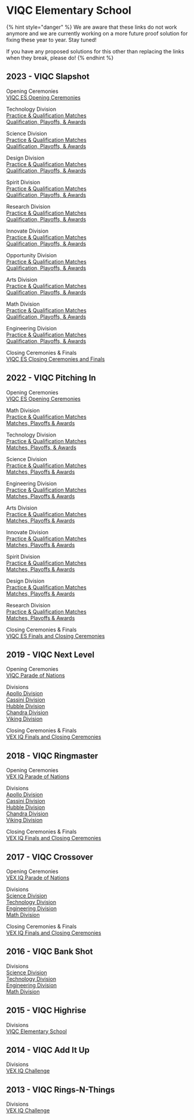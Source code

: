 # VIQC Elementary School

{% hint style="danger" %}
We are aware that these links do not work anymore and we are currently working on a more future proof solution for fixing these year to year. Stay tuned!&#x20;

If you have any proposed solutions for this other than replacing the links when they break, please do!
{% endhint %}

## 2023 - VIQC Slapshot

Opening Ceremonies\
[VIQC ES Opening Ceremonies](https://www.vexworlds.tv/#/viewer/broadcasts/opening-ceremonies-viqc-es-a4ue7rsxwyw0jgya9abu)

Technology Division\
[Practice & Qualification Matches](https://www.vexworlds.tv/#/viewer/broadcasts/practice--qualification-matches-technology-ykxavgqrev6d6zzfpcom)\
[Qualification, Playoffs, & Awards](https://www.vexworlds.tv/#/viewer/broadcasts/qualification-playoffs--awards-technology-ebrtmaro9fcmauloxz5q)

Science Division\
[Practice & Qualification Matches](https://www.vexworlds.tv/#/viewer/broadcasts/practice--qualification-matches-science-ywd0hzafyi56wzvb5ayu)\
[Qualification, Playoffs, & Awards](https://www.vexworlds.tv/#/viewer/broadcasts/qualification-playoffs--awards-science-jgxypzyp5mbmggxijske)

Design Division\
[Practice & Qualification Matches](https://www.vexworlds.tv/#/viewer/broadcasts/practice--qualification-matches-design-qmbvalopsiwegjs2yi9z)\
[Qualification, Playoffs, & Awards](https://www.vexworlds.tv/#/viewer/broadcasts/qualification-playoffs--awards-design-mnzofczpbds9mb5rkzdc)

Spirit Division\
[Practice & Qualification Matches](https://www.vexworlds.tv/#/viewer/broadcasts/practice--qualification-matches-spirit-cb1gsqyr1v5yrhtanki8)\
[Qualification, Playoffs, & Awards](https://www.vexworlds.tv/#/viewer/broadcasts/qualification-playoffs--awards-spirit-pxcu60nh8bwatm3smrqt)

Research Division\
[Practice & Qualification Matches](https://www.vexworlds.tv/#/viewer/broadcasts/practice--qualification-matches-research-a0aw6gea7is79myrwvin)\
[Qualification, Playoffs, & Awards](https://www.vexworlds.tv/#/viewer/broadcasts/qualification-playoffs--awards-research-ih2kqzlizr7prti9kpz6)

Innovate Division\
[Practice & Qualification Matches](https://www.vexworlds.tv/#/viewer/broadcasts/practice--qualification-matches-innovate-vtw7wckksgcnzkd7ivlu)\
[Qualification, Playoffs, & Awards](https://www.vexworlds.tv/#/viewer/broadcasts/qualification-playoffs--awards-innovate-jnmknwub1bvzigjc18yt)

Opportunity Division\
[Practice & Qualification Matches](https://www.vexworlds.tv/#/viewer/broadcasts/practice--qualification-matches-opportunity-jtgmmaktndpdxtjltk1m)\
[Qualification, Playoffs, & Awards](https://www.vexworlds.tv/#/viewer/broadcasts/qualification-playoffs--awards-opportunity-fpacstsbyspc32nht25y)

Arts Division\
[Practice & Qualification Matches](https://www.vexworlds.tv/#/viewer/broadcasts/practice--qualification-matches-arts-c6x4szfpbcapd2unigbx)\
[Qualification, Playoffs, & Awards](https://www.vexworlds.tv/#/viewer/broadcasts/qualification-playoffs--awards-arts-ft8eifphdlxcudrxjca8)

Math Division\
[Practice & Qualification Matches](https://www.vexworlds.tv/#/viewer/broadcasts/practice--qualification-matches-math-giqgj9mmdp5dwq77oilg)\
[Qualification, Playoffs, & Awards](https://www.vexworlds.tv/#/viewer/broadcasts/qualification-playoffs--awards-math-zukwuc9hin7tar80lgcq)

Engineering Division\
[Practice & Qualification Matches](https://www.vexworlds.tv/#/viewer/broadcasts/practice--qualification-matches-engineering-y3xppotwogsvk6aoqgeb)\
[Qualification, Playoffs, & Awards](https://www.vexworlds.tv/#/viewer/broadcasts/qualification-playoffs--awards-engineering-z7t9qwzy43p5zfa3cpct)

Closing Ceremonies & Finals\
[VIQC ES Closing Ceremonies and Finals](https://www.vexworlds.tv/#/viewer/broadcasts/finals-closing-ceremonies-viqc-game-unveil-viqc-es-x8ivmdwkvpggimnsror3)

## 2022 - VIQC Pitching In

Opening Ceremonies\
[VIQC ES Opening Ceremonies](https://www.vexworlds.tv/#/viewer/?broadcast=nhehjp6wpzgftb3s0hwx)

Math Division\
[Practice & Qualification Matches](https://www.vexworlds.tv/#/viewer/?broadcast=mw5owsym52kbq3taseur)\
[Matches, Playoffs & Awards](https://www.vexworlds.tv/#/viewer/?broadcast=qtcarxy8hiivs6rs7t9f)

Technology Division\
[Practice & Qualification Matches](https://www.vexworlds.tv/#/viewer/?broadcast=x6xqm96hjpyeoryn3q5o)\
[Matches, Playoffs, & Awards](https://www.vexworlds.tv/#/viewer/?broadcast=gnxd7qdknixq9gy7kj6v)

Science Division\
[Practice & Qualification Matches](https://www.vexworlds.tv/#/viewer/?broadcast=i0bxxcatyazfgzpbx9kv)\
[Matches, Playoffs & Awards](https://www.vexworlds.tv/#/viewer/?broadcast=j9zlps9r5mmf2sve8jjb)

Engineering Division\
[Practice & Qualification Matches](https://www.vexworlds.tv/#/viewer/?broadcast=mrjz35g84tc67wfjmb5m)\
[Matches, Playoffs & Awards](https://www.vexworlds.tv/#/viewer/?broadcast=eqttnzunckrfnslnythn)

Arts Division\
[Practice & Qualification Matches](https://www.vexworlds.tv/#/viewer/?broadcast=pozs5498ewqfk56smukv)\
[Matches, Playoffs & Awards](https://www.vexworlds.tv/#/viewer/?broadcast=k3mfppdxobnx7ph9nbir)

Innovate Division\
[Practice & Qualification Matches](https://www.vexworlds.tv/#/viewer/?broadcast=cho2z0p879qsrfrzgotj)\
[Matches, Playoffs & Awards](https://www.vexworlds.tv/#/viewer/?broadcast=ddhmpin1r1vrk66oncxh)

Spirit Division\
[Practice & Qualification Matches](https://www.vexworlds.tv/#/viewer/?broadcast=ovir91er9ljtjntnmomm)\
[Matches, Playoffs & Awards](https://www.vexworlds.tv/#/viewer/?broadcast=szd7ibjs6vma2pq3o4xy)

Design Division\
[Practice & Qualification Matches](https://www.vexworlds.tv/#/viewer/?broadcast=thkk8ghkhdbz2jxyjbae)\
[Matches, Playoffs & Awards](https://www.vexworlds.tv/#/viewer/?broadcast=cokrzm6l86ve9ddbdrvl)

Research Division\
[Practice & Qualification Matches](https://www.vexworlds.tv/#/viewer/?broadcast=fhergqy2ecynk3s5rctp)\
[Matches, Playoffs & Awards](https://www.vexworlds.tv/#/viewer/?broadcast=hjrgbgesoixqlqzckqtf)

Closing Ceremonies & Finals\
[VIQC ES Finals and Closing Ceremonies](https://www.vexworlds.tv/#/viewer/?broadcast=zutl6oh3dyngt0ivfvbd)

## 2019 - VIQC Next Level

Opening Ceremonies\
[VIQC Parade of Nations](https://livestream.com/vrctv1/2019-iq-freedom-hall/videos/190620797)

Divisions\
[Apollo Division](https://livestream.com/accounts/2965022/2019-iq-apollo-es)\
[Cassini Division](https://livestream.com/accounts/2965032/2019-iq-cassini-es)\
[Hubble Division](https://livestream.com/accounts/2965068/2019-iq-hubble-es)\
[Chandra Division](https://livestream.com/accounts/2965055/2019-iq-chandra-es)\
[Viking Division](https://livestream.com/vrctv6/2019-iq-viking-es)

Closing Ceremonies & Finals\
[​VEX IQ Finals and Closing Ceremonies](https://livestream.com/vrctv1/2019-iq-freedom-hall/videos/190674478)

## 2018 - VIQC Ringmaster

Opening Ceremonies\
[VEX IQ Parade of Nations](https://livestream.com/vrctv1/2018-iq-mon-opening-ceremony)

Divisions\
[Apollo Division](https://livestream.com/vrctv2/2018-iq-apollo-es)\
[Cassini Division](https://livestream.com/vrctv3/2018-iq-cassini-es)\
[Hubble Division](https://livestream.com/vrctv5/2018-iq-hubble-es)\
[Chandra Division](https://livestream.com/vrctv4/2018-iq-chandra-es)\
[Viking Division](https://livestream.com/vrctv6/2018-iq-viking-es)

Closing Ceremonies & Finals\
[VEX IQ Finals and Closing Ceremonies](https://livestream.com/vrctv1/2018-iq-finals-game-ceremony)

## 2017 - VIQC Crossover

Opening Ceremonies\
[VEX IQ Parade of Nations](https://livestream.com/vrctv1/2017-vexiq-opening-ceremony-and-parade)

Divisions\
[Science Division](https://livestream.com/vrctv3/2017-vexiq-science-elem)\
[Technology Division](https://livestream.com/vrctv2/2017-vexiq-technology-elem)\
[Engineering Division](https://livestream.com/vrctv4/2017-vexiq-engineering-elem)\
[Math Division](https://livestream.com/vrctv5/2017-vexiq-math-elem)

Closing Ceremonies & Finals\
[VEX IQ Finals and Closing Ceremonies](https://livestream.com/vrctv1/2017-iq-finals-game-unveil-closing-ceremony-award)

## 2016 - VIQC Bank Shot

Divisions\
[Science Division](https://livestream.com/vrctv11/2016-worlds-vexiq-science)\
[Technology Division](https://livestream.com/vrctv12/2016-worlds-vexiq-technology)\
[Engineering Division](https://livestream.com/vrctv13/2016-worlds-vexiq-engineering)\
[Math Division](https://livestream.com/vrctv14/2016-worlds-vexiq-math)

## 2015 - VIQC Highrise

Divisions\
[VIQC Elementary School](https://livestream.com/vrctv9/2015-vrwc-vexiq-elem)

## 2014 - VIQC Add It Up

Divisions\
[VEX IQ Challenge](https://livestream.com/vrctv9/2014-vrwc-vex-iq-challenge)

## 2013 - VIQC Rings-N-Things

Divisions\
[VEX IQ Challenge](https://livestream.com/vrctv9/2013-vrwc-iq-challenge)
